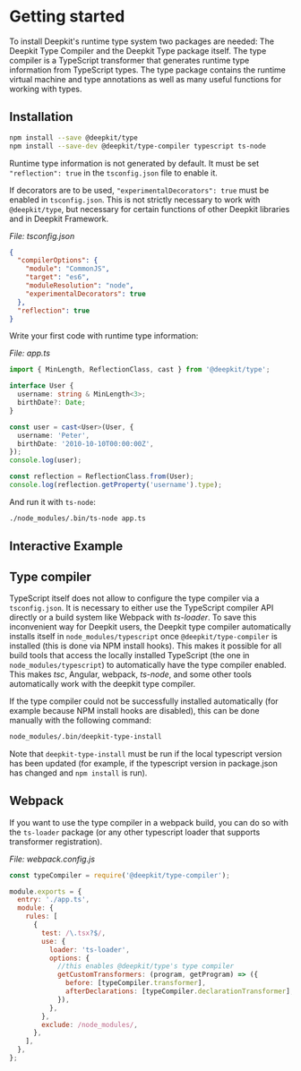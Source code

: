 # Getting started

To install Deepkit's runtime type system two packages are needed: The Deepkit Type Compiler and the Deepkit Type package itself. The type compiler is a TypeScript transformer that generates runtime type information from TypeScript types. The type package contains the runtime virtual machine and type annotations as well as many useful functions for working with types.

## Installation

```sh
npm install --save @deepkit/type
npm install --save-dev @deepkit/type-compiler typescript ts-node
```

Runtime type information is not generated by default. It must be set `"reflection": true` in the `tsconfig.json` file to enable it.

If decorators are to be used, `"experimentalDecorators": true` must be enabled in `tsconfig.json`. This is not strictly necessary to work with `@deepkit/type`, but necessary for certain functions of other Deepkit libraries and in Deepkit Framework.

_File: tsconfig.json_

```json
{
  "compilerOptions": {
    "module": "CommonJS",
    "target": "es6",
    "moduleResolution": "node",
    "experimentalDecorators": true
  },
  "reflection": true
}
```

Write your first code with runtime type information:

_File: app.ts_

```typescript
import { MinLength, ReflectionClass, cast } from '@deepkit/type';

interface User {
  username: string & MinLength<3>;
  birthDate?: Date;
}

const user = cast<User>(User, {
  username: 'Peter',
  birthDate: '2010-10-10T00:00:00Z',
});
console.log(user);

const reflection = ReflectionClass.from(User);
console.log(reflection.getProperty('username').type);
```

And run it with `ts-node`:

```sh
./node_modules/.bin/ts-node app.ts
```

## Interactive Example

<codebox src="https://codesandbox.io/p/sandbox/deepkit-runtime-types-fjmc2f?file=index.ts"></codebox>

## Type compiler

TypeScript itself does not allow to configure the type compiler via a `tsconfig.json`. It is necessary to either use the TypeScript compiler API directly or a build system like Webpack with _ts-loader_. To save this inconvenient way for Deepkit users, the Deepkit type compiler automatically installs itself in `node_modules/typescript` once `@deepkit/type-compiler` is installed (this is done via NPM install hooks).
This makes it possible for all build tools that access the locally installed TypeScript (the one in `node_modules/typescript`) to automatically have the type compiler enabled. This makes _tsc_, Angular, webpack, _ts-node_, and some other tools automatically work with the deepkit type compiler.

If the type compiler could not be successfully installed automatically (for example because NPM install hooks are disabled), this can be done manually with the following command:

```sh
node_modules/.bin/deepkit-type-install
```

Note that `deepkit-type-install` must be run if the local typescript version has been updated (for example, if the typescript version in package.json has changed and `npm install` is run).

## Webpack

If you want to use the type compiler in a webpack build, you can do so with the `ts-loader` package (or any other typescript loader that supports transformer registration).

_File: webpack.config.js_

```javascript
const typeCompiler = require('@deepkit/type-compiler');

module.exports = {
  entry: './app.ts',
  module: {
    rules: [
      {
        test: /\.tsx?$/,
        use: {
          loader: 'ts-loader',
          options: {
            //this enables @deepkit/type's type compiler
            getCustomTransformers: (program, getProgram) => ({
              before: [typeCompiler.transformer],
              afterDeclarations: [typeCompiler.declarationTransformer],
            }),
          },
        },
        exclude: /node_modules/,
      },
    ],
  },
};
```
